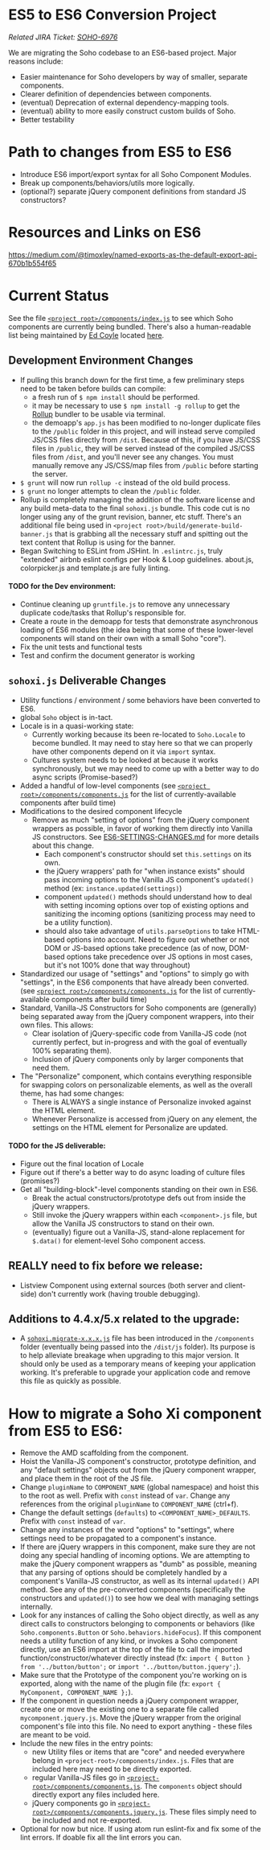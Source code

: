 # ES5 to ES6 Conversion Project

*Related JIRA Ticket: [SOHO-6976](https://jira.infor.com/browse/SOHO-6976)*

We are migrating the Soho codebase to an ES6-based project.  Major reasons include:
- Easier maintenance for Soho developers by way of smaller, separate components.
- Clearer definition of dependencies between components.
- (eventual) Deprecation of external dependency-mapping tools.
- (eventual) ability to more easily construct custom builds of Soho.
- Better testability

# Path to changes from ES5 to ES6

- Introduce ES6 import/export syntax for all Soho Component Modules.
- Break up components/behaviors/utils more logically.
- (optional?) separate jQuery component definitions from standard JS constructors?

# Resources and Links on ES6
https://medium.com/@timoxley/named-exports-as-the-default-export-api-670b1b554f65

# Current Status

See the file [`<project root>/components/index.js`](./components/index.js) to see which Soho components are currently being bundled.  There's also a human-readable list being maintained by [Ed Coyle](mailto:ed.coyle@infor.com) located [here](./ES6-CONVERTED.md).

## Development Environment Changes

- If pulling this branch down for the first time, a few preliminary steps need to be taken before builds can compile:
  - a fresh run of `$ npm install` should be performed.
  - it may be necessary to use `$ npm install -g rollup` to get the [Rollup](https://github.com/rollup/rollup) bundler to be usable via terminal.
  - the demoapp's `app.js` has been modified to no-longer duplicate files to the `/public` folder in this project, and will instead serve compiled JS/CSS files directly from `/dist`.  Because of this, if you have JS/CSS files in `/public`, they will be served instead of the compiled JS/CSS files from `/dist`, and you'll never see any changes.  You must manually remove any JS/CSS/map files from `/public` before starting the server.
- `$ grunt` will now run `rollup -c` instead of the old build process.
- `$ grunt` no longer attempts to clean the `/public` folder.
- Rollup is completely managing the addition of the software license and any build meta-data to the final `sohoxi.js` bundle.  This code cut is no longer using any of the grunt revision, banner, etc stuff.  There's an additional file being used in `<project root>/build/generate-build-banner.js` that is grabbing all the necessary stuff and spitting out the text content that Rollup is using for the banner.
- Began Switching to ESLint from JSHint.  In `.eslintrc.js`, truly "extended" airbnb eslint configs per Hook & Loop guidelines. about.js, colorpicker.js and template.js are fully linting.

#### TODO for the Dev environment:

- Continue cleaning up `gruntfile.js` to remove any unnecessary duplicate code/tasks that Rollup's responsible for.
- Create a route in the demoapp for tests that demonstrate asynchronous loading of ES6 modules (the idea being that some of these lower-level components will stand on their own with a small Soho "core").
- Fix the unit tests and functional tests
- Test and confirm the document generator is working

## `sohoxi.js` Deliverable Changes

- Utility functions / environment / some behaviors have been converted to ES6.
- global `Soho` object is in-tact.
- Locale is in a quasi-working state:
  - Currently working because its been re-located to `Soho.Locale` to become bundled.  It may need to stay here so that we can properly have other components depend on it via `import` syntax.
  - Cultures system needs to be looked at because it works synchronously, but we may need to come up with a better way to do async scripts (Promise-based?)
- Added a handful of low-level components (see [`<project root>/components/components.js`](./components/components.js) for the list of currently-available components after build time)
- Modifications to the desired component lifecycle
  - Remove as much "setting of options" from the jQuery component wrappers as possible, in favor of working them directly into Vanilla JS constructors.  See [ES6-SETTINGS-CHANGES.md](./ES6-SETTINGS-CHANGES.md) for more details about this change.
    - Each component's constructor should set `this.settings` on its own.
    - the jQuery wrappers' path for "when instance exists" should pass incoming options to the Vanilla JS component's `updated()` method (ex: `instance.updated(settings)`)
    - component `updated()` methods should understand how to deal with setting incoming options over top of existing options and sanitizing the incoming options (sanitizing process may need to be a utility function).
    - should also take advantage of `utils.parseOptions` to take HTML-based options into account.  Need to figure out whether or not DOM or JS-based options take precedence (as of now, DOM-based options take precedence over JS options in most cases, but it's not 100% done that way throughout)
- Standardized our usage of "settings" and "options" to simply go with "settings", in the ES6 components that have already been converted. (see  [`<project root>/components/components.js`](./components/components.js) for the list of currently-available components after build time)
- Standard, Vanilla-JS Constructors for Soho components are (generally) being separated away from the jQuery component wrappers, into their own files.  This allows:
  - Clear isolation of jQuery-specific code from Vanilla-JS code (not currently perfect, but in-progress and with the goal of eventually 100% separating them).
  - Inclusion of jQuery components only by larger components that need them.
- The "Personalize" component, which contains everything responsible for swapping colors on personalizable elements, as well as the overall theme, has had some changes:
  - There is ALWAYS a single instance of Personalize invoked against the HTML element.
  - Whenever Personalize is accessed from jQuery on any element, the settings on the HTML element for Personalize are updated.

#### TODO for the JS deliverable:

- Figure out the final location of Locale
- Figure out if there's a better way to do async loading of culture files (promises?)
- Get all "building-block"-level components standing on their own in ES6.
  - Break the actual constructors/prototype defs out from inside the jQuery wrappers.
  - Still invoke the jQuery wrappers within each `<component>.js` file, but allow the Vanilla JS constructors to stand on their own.
  - (eventually) figure out a Vanilla-JS, stand-alone replacement for `$.data()` for element-level Soho component access.

## REALLY need to fix before we release:
- Listview Component using external sources (both server and client-side) don't currently work (having trouble debugging).

## Additions to 4.4.x/5.x related to the upgrade:

- A [`sohoxi.migrate-x.x.x.js`](./components/sohoxi-migrate-4.4.0.js) file has been introduced in the `/components` folder (eventually being passed into the `/dist/js` folder).  Its purpose is to help alleviate breakage when upgrading to this major version.  It should only be used as a temporary means of keeping your application working.  It's preferable to upgrade your application code and remove this file as quickly as possible.

# How to migrate a Soho Xi component from ES5 to ES6:

- Remove the AMD scaffolding from the component.
- Hoist the Vanilla-JS component's constructor, prototype definition, and any "default settings" objects out from the jQuery component wrapper, and place them in the root of the JS file.
- Change `pluginName` to `COMPONENT_NAME` (global namespace) and hoist this to the root as well.  Prefix with `const` instead of `var`.  Change any references from the original `pluginName` to `COMPONENT_NAME` (ctrl+f).
- Change the default settings (`defaults`) to `<COMPONENT_NAME>_DEFAULTS`. Prefix with `const` instead of `var`.
- Change any instances of the word "options" to "settings", where settings need to be propagated to a component's instance.
- If there are jQuery wrappers in this component, make sure they are not doing any special handling of incoming options.  We are attempting to make the jQuery component wrappers as "dumb" as possible, meaning that any parsing of options should be completely handled by a component's Vanilla-JS constructor, as well as its internal `updated()` API method.  See any of the pre-converted components (specifically the constructors and `updated()`) to see how we deal with managing settings internally.
- Look for any instances of calling the Soho object directly, as well as any direct calls to constructors belonging to components or behaviors (like `Soho.components.Button` or `Soho.behaviors.hideFocus`).  If this component needs a utility function of any kind, or invokes a Soho component directly, use an ES6 import at the top of the file to call the imported function/constructor/whatever directly instead (fx: `import { Button } from '../button/button';` or `import '../button/button.jquery';`).
- Make sure that the Prototype of the component you're working on is exported, along with the name of the plugin file (fx: `export { MyComponent, COMPONENT_NAME };`).
- If the component in question needs a jQuery component wrapper, create one or move the existing one to a separate file called `mycomponent.jquery.js`.  Move the jQuery wrapper from the original component's file into this file.  No need to export anything - these files are meant to be void.
- Include the new files in the entry points:
  - new Utility files or items that are "core" and needed everywhere belong in `<project-root>/components/index.js`.  Files that are included here may need to be directly exported.
  - regular Vanilla-JS files go in [`<project-root>/components/components.js`](./components/components.js).  The `components` object should directly export any files included here.
  - jQuery components go in [`<project-root>/components/components.jquery.js`](./components/components.jquery.js).  These files simply need to be included and not re-exported.
- Optional for now but nice. If using atom run eslint-fix and fix some of the lint errors. If doable fix all the lint errors you can.

